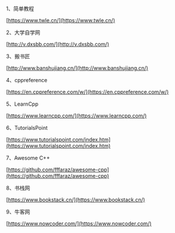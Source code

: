 1、简单教程

[https://www.twle.cn/](https://www.twle.cn/)

2、大学自学网

[http://v.dxsbb.com/](http://v.dxsbb.com/)

3、搬书匠

[http://www.banshujiang.cn/](http://www.banshujiang.cn/)

4、cppreference

[https://en.cppreference.com/w/](https://en.cppreference.com/w/)

5、LearnCpp

[https://www.learncpp.com/](https://www.learncpp.com/)

6、TutorialsPoint

[https://www.tutorialspoint.com/index.htm](https://www.tutorialspoint.com/index.htm)

7、Awesome C++

[https://github.com/fffaraz/awesome-cpp](https://github.com/fffaraz/awesome-cpp)

8、书栈网

[https://www.bookstack.cn/](https://www.bookstack.cn/)

9、牛客网

[https://www.nowcoder.com/](https://www.nowcoder.com/)